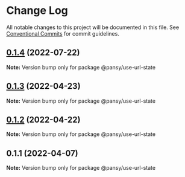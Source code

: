 # Change Log

All notable changes to this project will be documented in this file.
See [Conventional Commits](https://conventionalcommits.org) for commit guidelines.

## [0.1.4](https://github.com/pansyjs/react-hooks/compare/@pansy/use-url-state@0.1.3...@pansy/use-url-state@0.1.4) (2022-07-22)

**Note:** Version bump only for package @pansy/use-url-state





## [0.1.3](https://github.com/pansyjs/react-hooks/compare/@pansy/use-url-state@0.1.2...@pansy/use-url-state@0.1.3) (2022-04-23)

**Note:** Version bump only for package @pansy/use-url-state





## [0.1.2](https://github.com/pansyjs/react-hooks/compare/@pansy/use-url-state@0.1.1...@pansy/use-url-state@0.1.2) (2022-04-22)

**Note:** Version bump only for package @pansy/use-url-state





## 0.1.1 (2022-04-07)

**Note:** Version bump only for package @pansy/use-url-state
